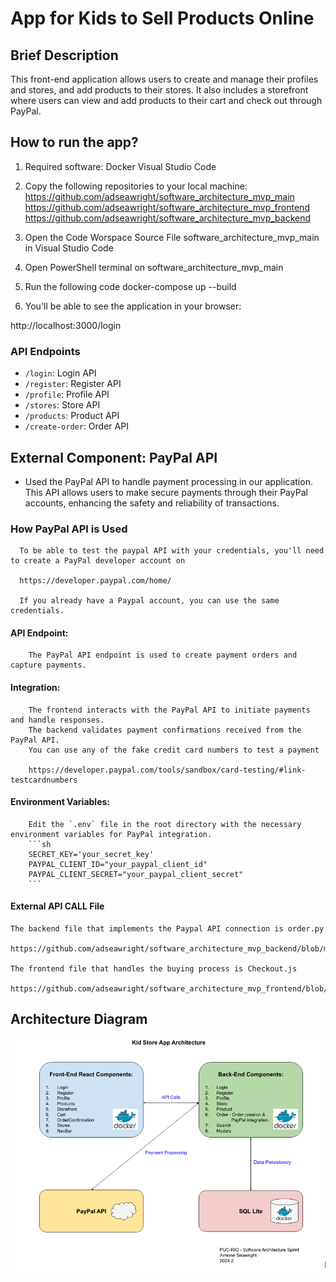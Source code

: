 # App for Kids to Sell Products Online

## Brief Description
This front-end application allows users to create and manage their profiles and stores, and add products to their stores. It also includes a storefront where users can view and add products to their cart and check out through PayPal.
 
## How to run the app?

1. Required software:
   Docker
   Visual Studio Code

2. Copy the following repositories to your local machine:
   https://github.com/adseawright/software_architecture_mvp_main
   https://github.com/adseawright/software_architecture_mvp_frontend
   https://github.com/adseawright/software_architecture_mvp_backend

3. Open the Code Worspace Source File software_architecture_mvp_main in Visual Studio Code
   
4. Open PowerShell terminal on software_architecture_mvp_main
   
5. Run the following code docker-compose up --build
   
6. You'll be able to see the application in your browser:

http://localhost:3000/login

### API Endpoints
- `/login`: Login API
- `/register`: Register API
- `/profile`: Profile API
- `/stores`: Store API
- `/products`: Product API
- `/create-order`: Order API

## External Component: PayPal API
- Used the PayPal API to handle payment processing in our application. This API allows users to make secure payments through their PayPal accounts, enhancing the safety and reliability of transactions.

### How PayPal API is Used
      To be able to test the paypal API with your credentials, you'll need to create a PayPal developer account on 
      
      https://developer.paypal.com/home/
      
      If you already have a Paypal account, you can use the same credentials.
      
#### API Endpoint:
        The PayPal API endpoint is used to create payment orders and capture payments.

#### Integration:
        The frontend interacts with the PayPal API to initiate payments and handle responses.
        The backend validates payment confirmations received from the PayPal API.
        You can use any of the fake credit card numbers to test a payment 
        
        https://developer.paypal.com/tools/sandbox/card-testing/#link-testcardnumbers

#### Environment Variables:
        Edit the `.env` file in the root directory with the necessary environment variables for PayPal integration.
        ```sh
        SECRET_KEY='your_secret_key'
        PAYPAL_CLIENT_ID="your_paypal_client_id"
        PAYPAL_CLIENT_SECRET="your_paypal_client_secret"
        ```
        
#### External API CALL File

    The backend file that implements the Paypal API connection is order.py 
    
    https://github.com/adseawright/software_architecture_mvp_backend/blob/main/software_architecture_mvp_backend/app/views/order.py 
    
    The frontend file that handles the buying process is Checkout.js 
    
    https://github.com/adseawright/software_architecture_mvp_frontend/blob/main/src/components/Checkout.js
    
## Architecture Diagram
![Architecture Diagram](/kidstore_architecture.PNG)
